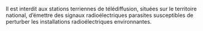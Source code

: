 Il est interdit aux stations terriennes de télédiffusion, situées sur le territoire national, d’émettre des signaux radioélectriques parasites susceptibles de perturber les installations radioélectriques environnantes.